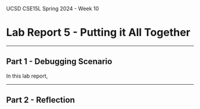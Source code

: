 UCSD CSE15L Spring 2024 - Week 10
# Lab Report 5 - Putting it All Together 
---
## Part 1 - Debugging Scenario

In this lab report,

---
## Part 2 - Reflection

